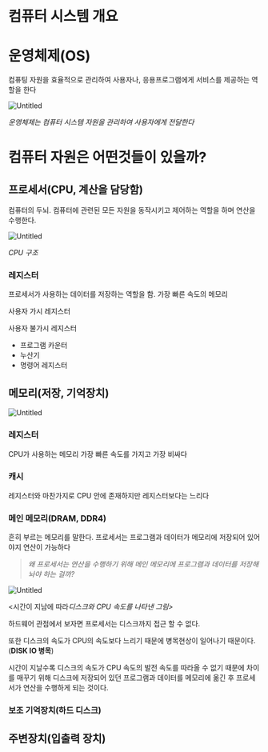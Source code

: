 # 컴퓨터 시스템 개요

# 운영체제(OS)

컴퓨팅 자원을 효율적으로 관리하여 사용자나, 응용프로그램에게 서비스를 제공하는 역할을 한다

![Untitled](%E1%84%8F%E1%85%A5%E1%86%B7%E1%84%91%E1%85%B2%E1%84%90%E1%85%A5%20%E1%84%89%E1%85%B5%E1%84%89%E1%85%B3%E1%84%90%E1%85%A6%E1%86%B7%20%E1%84%80%E1%85%A2%E1%84%8B%E1%85%AD%20de4e31560aa0447bbb41fccf3b39bc0c/Untitled.png)

*운영체제는 컴퓨터 시스템 자원을 관리하여 사용자에게 전달한다*

# 컴퓨터 자원은 어떤것들이 있을까?

## 프로세서(CPU, 계산을 담당함)

컴퓨터의 두뇌. 컴퓨터에 관련된 모든 자원을 동작시키고 제어하는 역할을 하며 연산을 수행한다.

![Untitled](%E1%84%8F%E1%85%A5%E1%86%B7%E1%84%91%E1%85%B2%E1%84%90%E1%85%A5%20%E1%84%89%E1%85%B5%E1%84%89%E1%85%B3%E1%84%90%E1%85%A6%E1%86%B7%20%E1%84%80%E1%85%A2%E1%84%8B%E1%85%AD%20de4e31560aa0447bbb41fccf3b39bc0c/Untitled%201.png)

*CPU 구조*

### 레지스터

프로세서가 사용하는 데이터를 저장하는 역할을 함. 가장 빠른 속도의 메모리

사용자 가시 레지스터

사용자 불가시 레지스터

- 프로그램 카운터
- 누산기
- 명령어 레지스터

## 메모리(저장, 기억장치)

![Untitled](%E1%84%8F%E1%85%A5%E1%86%B7%E1%84%91%E1%85%B2%E1%84%90%E1%85%A5%20%E1%84%89%E1%85%B5%E1%84%89%E1%85%B3%E1%84%90%E1%85%A6%E1%86%B7%20%E1%84%80%E1%85%A2%E1%84%8B%E1%85%AD%20de4e31560aa0447bbb41fccf3b39bc0c/Untitled%202.png)

### 레지스터

CPU가 사용하는 메모리 가장 빠른 속도를 가지고 가장 비싸다

### 캐시

레지스터와 마찬가지로 CPU 안에 존재하지만 레지스터보다는 느리다

### 메인 메모리(DRAM, DDR4)

흔히 부르는 메모리를 말한다.  프로세서는 프로그램과 데이터가 메모리에 저장되어 있어야지 연산이 가능하다

> *왜 프로세서는 연산을 수행하기 위해 메인 메모리에 프로그램과 데이터를 저장해놔야 하는 걸까?*

![Untitled](%E1%84%8F%E1%85%A5%E1%86%B7%E1%84%91%E1%85%B2%E1%84%90%E1%85%A5%20%E1%84%89%E1%85%B5%E1%84%89%E1%85%B3%E1%84%90%E1%85%A6%E1%86%B7%20%E1%84%80%E1%85%A2%E1%84%8B%E1%85%AD%20de4e31560aa0447bbb41fccf3b39bc0c/Untitled%203.png)

<시간이 지남에 따라*디스크와 CPU 속도를 나타낸 그림>*

하드웨어 관점에서 보자면 프로세서는 디스크까지 접근 할 수 없다.

또한 디스크의 속도가 CPU의 속도보다 느리기 때문에 병목현상이 일어나기 때문이다. (**DISK IO 병목**)

시간이 지날수록 디스크의 속도가 CPU 속도의 발전 속도를 따라올 수 없기 때문에 차이를 매꾸기 위해 디스크에 저장되어 있던 프로그램과 데이터를 메모리에 옮긴 후 프로세서가 연산을 수행하게 되는 것이다.

### 보조 기억장치(하드 디스크)

## 주변장치(입출력 장치)